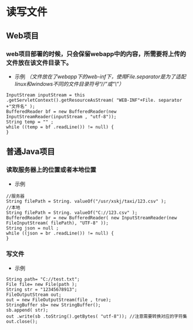 # 读写文件
## Web项目
### web项目部署的时候，只会保留webapp中的内容，所需要将上传的文件放在该文件目录下。

- 示例 *（文件放在了webapp下的web-inf下，使用File.separator是为了适配linux和windows不同的文件目录符号“//”或“\”）*

````
InputStream inputStream = this .getServletContext().getResourceAsStream( "WEB-INF"+File. separator +"文件名" );
BufferedReader bf = new BufferedReader(new InputStreamReader(inputStream , "utf-8"));
String temp = "" ;
while ((temp = bf .readLine()) != null) {
}

````

## 普通Java项目
### 读取服务器上的位置或者本地位置
- 示例

````
//服务器
String filePath = String. valueOf("/usr/xskj/taxi/123.csv" );
//本地
String filePath = String. valueOf("C://123.csv" );
BufferedReader br = new BufferedReader( new InputStreamReader(new FileInputStream( filePath), "UTF-8" ));
String json = null ;
while ((json = br .readLine()) != null) {
}

````

### 写文件
- 示例
````
String path= "C://test.txt";
File file= new File(path );
String str = "12345678913";
FileOutputStream out;
out = new FileOutputStream(file , true);
StringBuffer sb= new StringBuffer();
sb.append( str);
out .write(sb .toString().getBytes( "utf-8")); //注意需要转换对应的字符集
out.close();

````
